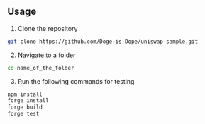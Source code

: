 ## Usage

1. Clone the repository

```bash
git clone https://github.com/Doge-is-Dope/uniswap-sample.git
```

2. Navigate to a folder

```bash
cd name_of_the_folder
```

3. Run the following commands for testing

```bash
npm install
forge install
forge build
forge test
```

